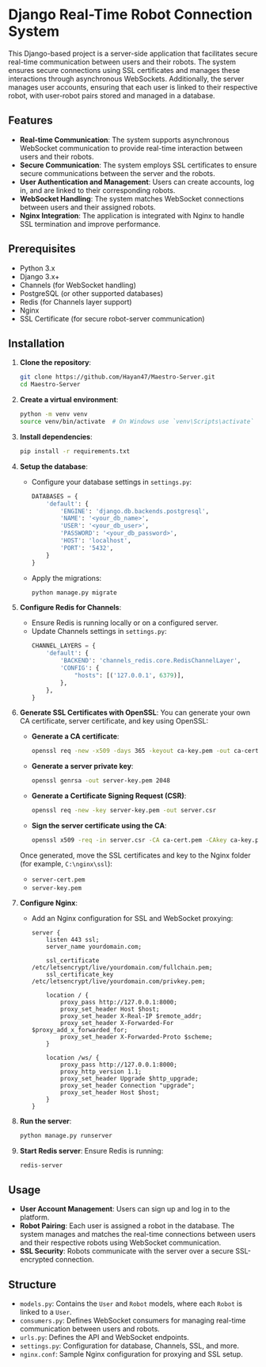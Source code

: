 # Django Real-Time Robot Connection System

This Django-based project is a server-side application that facilitates secure real-time communication between users and their robots. The system ensures secure connections using SSL certificates and manages these interactions through asynchronous WebSockets. Additionally, the server manages user accounts, ensuring that each user is linked to their respective robot, with user-robot pairs stored and managed in a database.

## Features

- **Real-time Communication**: The system supports asynchronous WebSocket communication to provide real-time interaction between users and their robots.
- **Secure Communication**: The system employs SSL certificates to ensure secure communications between the server and the robots.
- **User Authentication and Management**: Users can create accounts, log in, and are linked to their corresponding robots.
- **WebSocket Handling**: The system matches WebSocket connections between users and their assigned robots.
- **Nginx Integration**: The application is integrated with Nginx to handle SSL termination and improve performance.

## Prerequisites

- Python 3.x
- Django 3.x+
- Channels (for WebSocket handling)
- PostgreSQL (or other supported databases)
- Redis (for Channels layer support)
- Nginx
- SSL Certificate (for secure robot-server communication)

## Installation

1. **Clone the repository**:
    ```bash
    git clone https://github.com/Hayan47/Maestro-Server.git
    cd Maestro-Server
    ```

2. **Create a virtual environment**:
    ```bash
    python -m venv venv
    source venv/bin/activate  # On Windows use `venv\Scripts\activate`
    ```

3. **Install dependencies**:
    ```bash
    pip install -r requirements.txt
    ```

4. **Setup the database**:
    - Configure your database settings in `settings.py`:
      ```python
      DATABASES = {
          'default': {
              'ENGINE': 'django.db.backends.postgresql',
              'NAME': '<your_db_name>',
              'USER': '<your_db_user>',
              'PASSWORD': '<your_db_password>',
              'HOST': 'localhost',
              'PORT': '5432',
          }
      }
      ```
    - Apply the migrations:
      ```bash
      python manage.py migrate
      ```

5. **Configure Redis for Channels**:
    - Ensure Redis is running locally or on a configured server.
    - Update Channels settings in `settings.py`:
      ```python
      CHANNEL_LAYERS = {
          'default': {
              'BACKEND': 'channels_redis.core.RedisChannelLayer',
              'CONFIG': {
                  "hosts": [('127.0.0.1', 6379)],
              },
          },
      }
      ```

6. **Generate SSL Certificates with OpenSSL**:
    You can generate your own CA certificate, server certificate, and key using OpenSSL:
    - **Generate a CA certificate**:
      ```bash
      openssl req -new -x509 -days 365 -keyout ca-key.pem -out ca-cert.pem
      ```
    - **Generate a server private key**:
      ```bash
      openssl genrsa -out server-key.pem 2048
      ```
    - **Generate a Certificate Signing Request (CSR)**:
      ```bash
      openssl req -new -key server-key.pem -out server.csr
      ```
    - **Sign the server certificate using the CA**:
      ```bash
      openssl x509 -req -in server.csr -CA ca-cert.pem -CAkey ca-key.pem -CAcreateserial -out server-cert.pem -days 365
      ```

    Once generated, move the SSL certificates and key to the Nginx folder (for example, `C:\nginx\ssl`):
    - `server-cert.pem`
    - `server-key.pem`

7. **Configure Nginx**:
    - Add an Nginx configuration for SSL and WebSocket proxying:
      ```nginx
      server {
          listen 443 ssl;
          server_name yourdomain.com;

          ssl_certificate /etc/letsencrypt/live/yourdomain.com/fullchain.pem;
          ssl_certificate_key /etc/letsencrypt/live/yourdomain.com/privkey.pem;

          location / {
              proxy_pass http://127.0.0.1:8000;
              proxy_set_header Host $host;
              proxy_set_header X-Real-IP $remote_addr;
              proxy_set_header X-Forwarded-For $proxy_add_x_forwarded_for;
              proxy_set_header X-Forwarded-Proto $scheme;
          }

          location /ws/ {
              proxy_pass http://127.0.0.1:8000;
              proxy_http_version 1.1;
              proxy_set_header Upgrade $http_upgrade;
              proxy_set_header Connection "upgrade";
              proxy_set_header Host $host;
          }
      }
      ```

8. **Run the server**:
    ```bash
    python manage.py runserver
    ```

9. **Start Redis server**:
    Ensure Redis is running:
    ```bash
    redis-server
    ```

## Usage

- **User Account Management**: Users can sign up and log in to the platform.
- **Robot Pairing**: Each user is assigned a robot in the database. The system manages and matches the real-time connections between users and their respective robots using WebSocket communication.
- **SSL Security**: Robots communicate with the server over a secure SSL-encrypted connection.

## Structure

- `models.py`: Contains the `User` and `Robot` models, where each `Robot` is linked to a `User`.
- `consumers.py`: Defines WebSocket consumers for managing real-time communication between users and robots.
- `urls.py`: Defines the API and WebSocket endpoints.
- `settings.py`: Configuration for database, Channels, SSL, and more.
- `nginx.conf`: Sample Nginx configuration for proxying and SSL setup.

